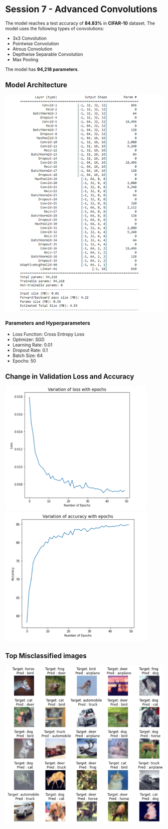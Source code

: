 # Session 7 - Advanced Convolutions

The model reaches a test accuracy of **84.83%** in **CIFAR-10** dataset. The model uses the following types of convolutions:

- 3x3 Convolution
- Pointwise Convolution
- Atrous Convolution
- Depthwise Separable Convolution
- Max Pooling

The model has **94,218 parameters**.

## Model Architecture

![architecture](images/architecture.png)

### Parameters and Hyperparameters

- Loss Function: Cross Entropy Loss
- Optimizer: SGD
- Learning Rate: 0.01
- Dropout Rate: 0.1
- Batch Size: 64
- Epochs: 50

## Change in Validation Loss and Accuracy

<img src="Images/Val_loss.png" width="450px">
<img src="Images/Val_Accuracy.png" width="450px">

## Top Misclassified images
<img src="Images/Top_Losses.png" width = "600px">